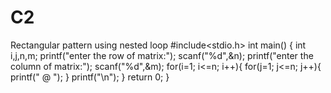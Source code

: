 # C2
Rectangular pattern  using nested loop 
#include<stdio.h>
int main()
{
	int i,j,n,m;
	printf("enter the row of matrix:");
	scanf("%d",&n);
	printf("enter the column of matrix:");
	scanf("%d",&m);
	for(i=1; i<=n; i++){
		for(j=1; j<=n; j++){
				printf(" @ ");
			}
				printf("\n");
			}
	return 0;
}
